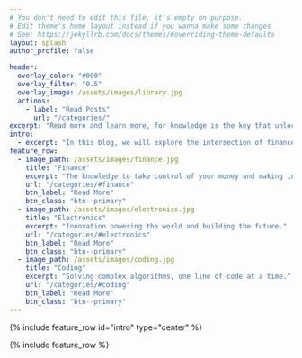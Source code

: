 ```yaml
---
# You don't need to edit this file, it's empty on purpose.
# Edit theme's home layout instead if you wanna make some changes
# See: https://jekyllrb.com/docs/themes/#overriding-theme-defaults
layout: splash
author_profile: false

header:
  overlay_color: "#000"
  overlay_filter: "0.5"
  overlay_image: /assets/images/library.jpg
  actions:
    - label: "Read Posts"
      url: "/categories/"
excerpt: "Read more and learn more, for knowledge is the key that unlocks the doors of opportunity, illuminates the path to success, and empowers you to navigate life's challenges."
intro: 
  - excerpt: "In this blog, we will explore the intersection of finance, electronics engineering, and computer science, and examine how these fields can work together to create new opportunities and drive positive change."
feature_row:
  - image_path: /assets/images/finance.jpg
    title: "Finance"
    excerpt: "The knowledge to take control of your money and making informed choices."
    url: "/categories/#finance"
    btn_label: "Read More"
    btn_class: "btn--primary"
  - image_path: /assets/images/electronics.jpg
    title: "Electronics"
    excerpt: "Innovation powering the world and building the future."
    url: "/categories/#electronics"
    btn_label: "Read More"
    btn_class: "btn--primary"
  - image_path: /assets/images/coding.jpg
    title: "Coding"
    excerpt: "Solving complex algorithms, one line of code at a time."
    url: "/categories/#coding"
    btn_label: "Read More"
    btn_class: "btn--primary"
---
```


{% include feature_row id="intro" type="center" %}

{% include feature_row %}